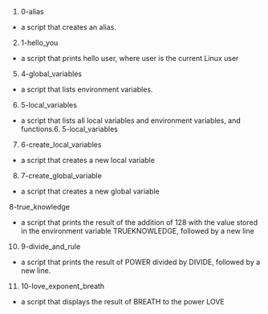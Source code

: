 1. 0-alias
-  a script that creates an alias.

2. 1-hello_you
-  a script that prints hello user, where user is the current Linux user

5. 4-global_variables
-  a script that lists environment variables.

6. 5-local_variables
-  a script that lists all local variables and environment variables, and functions.6. 5-local_variables

7. 6-create_local_variables
- a script that creates a new local variable

8. 7-create_global_variable
- a script that creates a new global variable

8-true_knowledge
-  a script that prints the result of the addition of 128 with the value stored in the environment variable TRUEKNOWLEDGE, followed by a new line

10. 9-divide_and_rule
-  a script that prints the result of POWER divided by DIVIDE, followed by a new line.

11. 10-love_exponent_breath
- a script that displays the result of BREATH to the power LOVE
